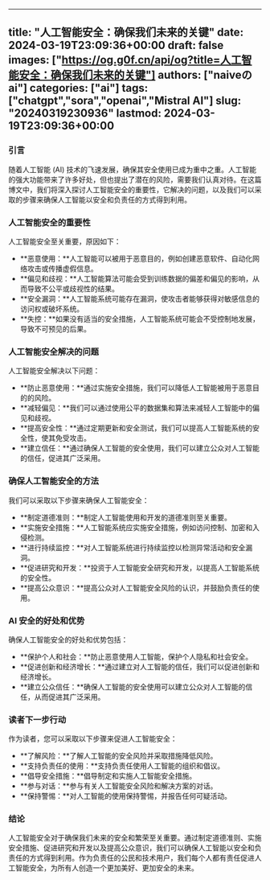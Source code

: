 
---
title: "人工智能安全：确保我们未来的关键"
date: 2024-03-19T23:09:36+00:00
draft: false
images: ["https://og.g0f.cn/api/og?title=人工智能安全：确保我们未来的关键"]
authors: ["naiveのai"]
categories: ["ai"]
tags: ["chatgpt","sora","openai","Mistral AI"]
slug: "20240319230936"
lastmod: 2024-03-19T23:09:36+00:00
---
### 引言

随着人工智能 (AI) 技术的飞速发展，确保其安全使用已成为重中之重。人工智能的强大功能带来了许多好处，但也提出了潜在的风险，需要我们认真对待。在这篇博文中，我们将深入探讨人工智能安全的重要性，它解决的问题，以及我们可以采取的步骤来确保人工智能以安全和负责任的方式得到利用。

### 人工智能安全的重要性

人工智能安全至关重要，原因如下：

* **恶意使用：**人工智能可以被用于恶意目的，例如创建恶意软件、自动化网络攻击或传播虚假信息。
* **偏见和歧视：**人工智能算法可能会受到训练数据的偏差和偏见的影响，从而导致不公平或歧视性的结果。
* **安全漏洞：**人工智能系统可能存在漏洞，使攻击者能够获得对敏感信息的访问权或破坏系统。
* **失控：**如果没有适当的安全措施，人工智能系统可能会不受控制地发展，导致不可预见的后果。

### 人工智能安全解决的问题

人工智能安全解决以下问题：

* **防止恶意使用：**通过实施安全措施，我们可以降低人工智能被用于恶意目的的风险。
* **减轻偏见：**我们可以通过使用公平的数据集和算法来减轻人工智能中的偏见和歧视。
* **提高安全性：**通过定期更新和安全测试，我们可以提高人工智能系统的安全性，使其免受攻击。
* **建立信任：**通过确保人工智能的安全使用，我们可以建立公众对人工智能的信任，促进其广泛采用。

### 确保人工智能安全的方法

我们可以采取以下步骤来确保人工智能安全：

* **制定道德准则：**制定人工智能使用和开发的道德准则至关重要。
* **实施安全措施：**人工智能系统应实施安全措施，例如访问控制、加密和入侵检测。
* **进行持续监控：**对人工智能系统进行持续监控以检测异常活动和安全漏洞。
* **促进研究和开发：**投资于人工智能安全研究和开发，以提高人工智能系统的安全性。
* **提高公众意识：**提高公众对人工智能安全风险的认识，并鼓励负责任的使用。

### AI 安全的好处和优势

确保人工智能安全的好处和优势包括：

* **保护个人和社会：**防止恶意使用人工智能，保护个人隐私和社会安全。
* **促进创新和经济增长：**通过建立对人工智能的信任，我们可以促进创新和经济增长。
* **建立公众信任：**确保人工智能的安全使用可以建立公众对人工智能的信任，从而促进其广泛采用。

### 读者下一步行动

作为读者，您可以采取以下步骤来促进人工智能安全：

* **了解风险：**了解人工智能的安全风险并采取措施降低风险。
* **支持负责任的使用：**支持负责任使用人工智能的组织和倡议。
* **倡导安全措施：**倡导制定和实施人工智能安全措施。
* **参与对话：**参与有关人工智能安全风险和解决方案的对话。
* **保持警惕：**对人工智能的使用保持警惕，并报告任何可疑活动。

### 结论

人工智能安全对于确保我们未来的安全和繁荣至关重要。通过制定道德准则、实施安全措施、促进研究和开发以及提高公众意识，我们可以确保人工智能以安全和负责任的方式得到利用。作为负责任的公民和技术用户，我们每个人都有责任促进人工智能安全，为所有人创造一个更加美好、更加安全的未来。